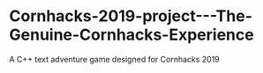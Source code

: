 # Cornhacks-2019-project---The-Genuine-Cornhacks-Experience
A C++ text adventure game designed for Cornhacks 2019
